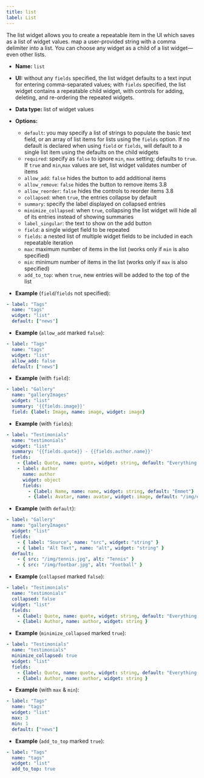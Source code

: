 ```yaml
---
title: list
label: List
---
```

The list widget allows you to create a repeatable item in the UI which saves as a list of widget values. map a user-provided string with a comma delimiter into a list. You can choose any widget as a child of a list widget—even other lists.

* **Name:** `list`
* **UI:** without any `fields` specified, the list widget defaults to a text input for entering comma-separated values; with `fields`  specified, the list widget contains a repeatable child widget, with controls for adding, deleting, and re-ordering the repeated widgets.
* **Data type:** list of widget values
* **Options:**

  * `default`: you may specify a list of strings to populate the basic text
    field, or an array of list items for lists using the `fields` option. If no
    default is declared when using `field` or `fields`, will default to a single
    list item using the defaults on the child widgets
  * `required`: specify as `false` to ignore `min`, `max` setting; defaults to `true`. If `true` and `min`,`max` values are set, list widget validates number of items
  * `allow_add`: `false` hides the button to add additional items
  * `allow_remove`: `false` hides the button to remove items <span class="version-tag">3.8</span>
  * `allow_reorder`: `false` hides the controls to reorder items <span class="version-tag">3.8</span>
  * `collapsed`: when `true`, the entries collapse by default
  * `summary`: specify the label displayed on collapsed entries
  * `minimize_collapsed`: when `true`, collapsing the list widget will hide all of its entries instead of showing summaries
  * `label_singular`: the text to show on the add button
  * `field`: a single widget field to be repeated
  * `fields`: a nested list of multiple widget fields to be included in each repeatable iteration
  * `max`: maximum number of items in the list (works only if `min` is also specified)
  * `min`: minimum number of items in the list (works only if `max` is also specified)
  * `add_to_top`: when `true`, new entries will be added to the top of the list
* **Example** (`field`/`fields` not specified):

```yaml
- label: "Tags"
  name: "tags"
  widget: "list"
  default: ["news"]
```

* **Example** (`allow_add` marked `false`):

```yaml
- label: "Tags"
  name: "tags"
  widget: "list"
  allow_add: false
  default: ["news"]
```

* **Example** (with `field`):

```yaml
- label: "Gallery"
  name: "galleryImages"
  widget: "list"
  summary: '{{fields.image}}'
  field: {label: Image, name: image, widget: image}
```

* **Example** (with `fields`):

```yaml
- label: "Testimonials"
  name: "testimonials"
  widget: "list"
  summary: '{{fields.quote}} - {{fields.author.name}}'
  fields:
    - {label: Quote, name: quote, widget: string, default: "Everything is awesome!"}
    - label: Author
      name: author
      widget: object
      fields:
        - {label: Name, name: name, widget: string, default: "Emmet"}
        - {label: Avatar, name: avatar, widget: image, default: "/img/emmet.jpg"}
```

* **Example** (with `default`):

```yaml
- label: "Gallery"
  name: "galleryImages"
  widget: "list"
  fields:
    - { label: "Source", name: "src", widget: "string" }
    - { label: "Alt Text", name: "alt", widget: "string" }
  default:
    - { src: "/img/tennis.jpg", alt: "Tennis" }
    - { src: "/img/footbar.jpg", alt: "Football" }
```

* **Example** (`collapsed` marked `false`):

```yaml
- label: "Testimonials"
  name: "testimonials"
  collapsed: false
  widget: "list"
  fields:
    - {label: Quote, name: quote, widget: string, default: "Everything is awesome!"}
    - {label: Author, name: author, widget: string }
```

* **Example** (`minimize_collapsed` marked `true`):

```yaml
- label: "Testimonials"
  name: "testimonials"
  minimize_collapsed: true
  widget: "list"
  fields:
    - {label: Quote, name: quote, widget: string, default: "Everything is awesome!"}
    - {label: Author, name: author, widget: string }
```

* **Example** (with `max` & `min`):

```yaml
- label: "Tags"
  name: "tags"
  widget: "list"
  max: 3
  min: 1
  default: ["news"]
```

* **Example** (`add_to_top` marked `true`):

```yaml
- label: "Tags"
  name: "tags"
  widget: "list"
  add_to_top: true
```
